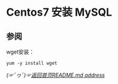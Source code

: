 # Centos7 安装 MySQL




## 参阅
wget安装：
```shell
yum -y install wget
```

*(☞ﾟヮﾟ)☞[返回首页README.md address](https://github.com/fredomli/java-standard)*
